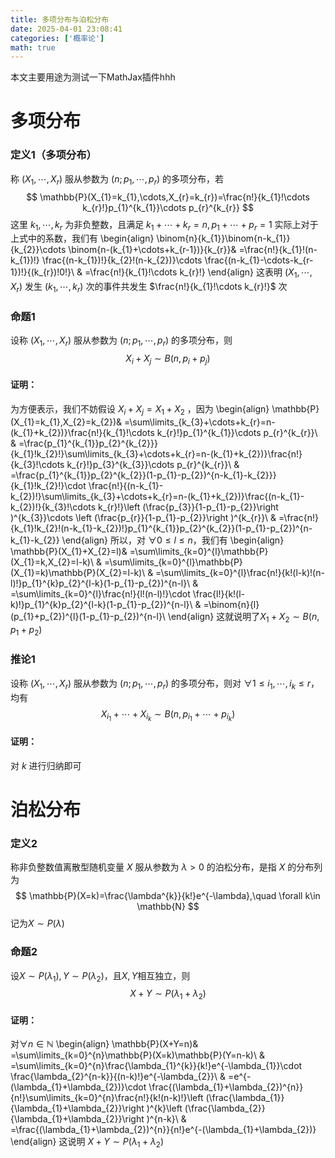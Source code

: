 ```yaml
---
title: 多项分布与泊松分布
date: 2025-04-01 23:08:41
categories: ['概率论']
math: true
--- 
```

本文主要用途为测试一下MathJax插件hhh

# 多项分布
### 定义1（多项分布）
称 $(X_{1},\cdots,X_{r})$ 服从参数为 $(n;p_{1},\cdots,p_{r})$ 的多项分布，若
$$
    \mathbb{P}(X_{1}=k_{1},\cdots,X_{r}=k_{r})=\frac{n!}{k_{1}!\cdots k_{r}!}p_{1}^{k_{1}}\cdots p_{r}^{k_{r}}
$$
这里 $k_{1},\cdots,k_{r}$ 为非负整数，且满足 $k_{1}+\cdots+k_{r}=n,p_{1}+\cdots+p_{r}=1$ 实际上对于上式中的系数，我们有
\begin{align}
\binom{n}{k_{1}}\binom{n-k_{1}}{k_{2}}\cdots \binom{n-(k_{1}+\cdots+k_{r-1})}{k_{r}}& =\frac{n!}{k_{1}!(n-k_{1})!} \frac{(n-k_{1})!}{k_{2}!(n-k_{2})}\cdots \frac{(n-k_{1}-\cdots-k_{r-1})!}{(k_{r})!0!}\\
& =\frac{n!}{k_{1}!\cdots k_{r}!}
\end{align}
这表明 $(X_{1},\cdots,X_{r})$ 发生 $(k_{1},\cdots,k_{r})$ 次的事件共发生 $\frac{n!}{k_{1}!\cdots k_{r}!}$ 次

### 命题1
设称 $(X_{1},\cdots,X_{r})$ 服从参数为 $(n;p_{1},\cdots,p_{r})$ 的多项分布，则
$$
    X_{i}+X_{j}\sim B(n,p_{i}+p_{j})
$$

#### 证明：
为方便表示，我们不妨假设 $X_{i}+X_{j}=X_{1}+X_{2}$ ，因为
\begin{align}
    \mathbb{P}(X_{1}=k_{1},X_{2}=k_{2})& =\sum\limits_{k_{3}+\cdots+k_{r}=n-(k_{1}+k_{2})}\frac{n!}{k_{1}!\cdots k_{r}!}p_{1}^{k_{1}}\cdots p_{r}^{k_{r}}\\
    & =\frac{p_{1}^{k_{1}}p_{2}^{k_{2}}}{k_{1}!k_{2}!}\sum\limits_{k_{3}+\cdots+k_{r}=n-(k_{1}+k_{2})}\frac{n!}{k_{3}!\cdots k_{r}!}p_{3}^{k_{3}}\cdots p_{r}^{k_{r}}\\
    & =\frac{p_{1}^{k_{1}}p_{2}^{k_{2}}(1-p_{1}-p_{2})^{n-k_{1}-k_{2}}}{k_{1}!k_{2}!}\cdot \frac{n!}{(n-k_{1}-k_{2})!}\sum\limits_{k_{3}+\cdots+k_{r}=n-(k_{1}+k_{2})}\frac{(n-k_{1}-k_{2})!}{k_{3}!\cdots k_{r}!}\left (\frac{p_{3}}{1-p_{1}-p_{2}}\right )^{k_{3}}\cdots \left (\frac{p_{r}}{1-p_{1}-p_{2}}\right )^{k_{r}}\\
    & =\frac{n!}{k_{1}!k_{2}!(n-k_{1}-k_{2})!}p_{1}^{k_{1}}p_{2}^{k_{2}}(1-p_{1}-p_{2})^{n-k_{1}-k_{2}}
\end{align}
所以，对 $\forall 0\leq l\leq n$，我们有
\begin{align}
    \mathbb{P}(X_{1}+X_{2}=l)& =\sum\limits_{k=0}^{l}\mathbb{P}(X_{1}=k,X_{2}=l-k)\\
    & =\sum\limits_{k=0}^{l}\mathbb{P}(X_{1}=k)\mathbb{P}(X_{2}=l-k)\\
    & =\sum\limits_{k=0}^{l}\frac{n!}{k!(l-k)!(n-l)!}p_{1}^{k}p_{2}^{l-k}(1-p_{1}-p_{2})^{n-l}\\
    & =\sum\limits_{k=0}^{l}\frac{n!}{l!(n-l)!}\cdot \frac{l!}{k!(l-k)!}p_{1}^{k}p_{2}^{l-k}(1-p_{1}-p_{2})^{n-l}\\
    & =\binom{n}{l}(p_{1}+p_{2})^{l}(1-p_{1}-p_{2})^{n-l}\\
\end{align}
这就说明了$X_{1}+X_{2}\sim B(n,p_{1}+p_{2})$

### 推论1
设称 $(X_{1},\cdots,X_{r})$ 服从参数为 $(n;p_{1},\cdots,p_{r})$ 的多项分布，则对 $\forall 1\leq i_{1},\cdots,i_{k}\leq r$，均有
$$
    X_{i_{1}}+\cdots+X_{i_{k}}\sim B(n,p_{i_{1}}+\cdots+p_{i_{k}})
$$

#### 证明：
对 $k$ 进行归纳即可

# 泊松分布
### 定义2
称非负整数值离散型随机变量 $X$ 服从参数为 $\lambda>0$ 的泊松分布，是指 $X$ 的分布列为 
$$
    \mathbb{P}(X=k)=\frac{\lambda^{k}}{k!}e^{-\lambda},\quad \forall k\in \mathbb{N}
$$
记为$X\sim P(\lambda)$

### 命题2
设$X\sim P(\lambda_{1}),Y\sim P(\lambda_{2})$，且$X,Y$相互独立，则
$$
    X+Y\sim P(\lambda_{1}+\lambda_{2})
$$

#### 证明：
对$\forall n\in\mathbb{N}$
\begin{align}
    \mathbb{P}(X+Y=n)& =\sum\limits_{k=0}^{n}\mathbb{P}(X=k)\mathbb{P}(Y=n-k)\\
    & =\sum\limits_{k=0}^{n}\frac{\lambda_{1}^{k}}{k!}e^{-\lambda_{1}}\cdot \frac{\lambda_{2}^{n-k}}{(n-k)!}e^{-\lambda_{2}}\\
    & =e^{-(\lambda_{1}+\lambda_{2})}\cdot \frac{(\lambda_{1}+\lambda_{2})^{n}}{n!}\sum\limits_{k=0}^{n}\frac{n!}{k!(n-k)!}\left (\frac{\lambda_{1}}{\lambda_{1}+\lambda_{2}}\right )^{k}\left (\frac{\lambda_{2}}{\lambda_{1}+\lambda_{2}}\right )^{n-k}\\
    & =\frac{(\lambda_{1}+\lambda_{2})^{n}}{n!}e^{-(\lambda_{1}+\lambda_{2})}
\end{align}
这说明 $X+Y\sim P(\lambda_{1}+\lambda_{2})$